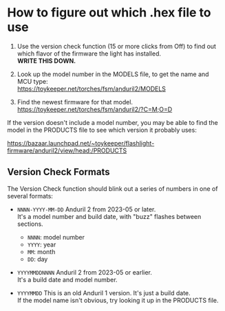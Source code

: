 # How to figure out which .hex file to use

1. Use the version check function (15 or more clicks from Off) to find out
   which flavor of the firmware the light has installed.  
   **WRITE THIS DOWN.**

2. Look up the model number in the MODELS file, to get the name and MCU type:  
   https://toykeeper.net/torches/fsm/anduril2/MODELS

3. Find the newest firmware for that model.  
   https://toykeeper.net/torches/fsm/anduril2/?C=M;O=D

If the version doesn't include a model number, you may be able to find
the model in the PRODUCTS file to see which version it probably uses:

  https://bazaar.launchpad.net/~toykeeper/flashlight-firmware/anduril2/view/head:/PRODUCTS


## Version Check Formats

The Version Check function should blink out a series of numbers in one of
several formats:

 - `NNNN-YYYY-MM-DD`
   Anduril 2 from 2023-05 or later.  
   It's a model number and build date,
   with "buzz" flashes between sections.
   - `NNNN`: model number
   - `YYYY`: year
   - `MM`: month
   - `DD`: day

 - `YYYYMMDDNNNN`
   Anduril 2 from 2023-05 or earlier.  
   It's a build date and model number.

- `YYYYMMDD`
   This is an old Anduril 1 version.  It's just a build date.  
   If the model name isn't obvious, try looking it up in the PRODUCTS file.

